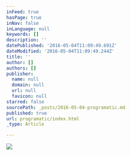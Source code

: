 ```yaml
---
inFeed: true
hasPage: true
inNav: false
inLanguage: null
keywords: []
description: ''
datePublished: '2016-05-04T11:09:49.691Z'
dateModified: '2016-05-04T11:09:49.244Z'
title: ''
author: []
authors: []
publisher:
  name: null
  domain: null
  url: null
  favicon: null
starred: false
sourcePath: _posts/2016-05-04-programatic.md
published: true
url: programatic/index.html
_type: Article

---
```

![](https://the-grid-user-content.s3-us-west-2.amazonaws.com/b7653f9a-6bd0-4b59-99c6-bd7121ecd329.jpg)